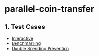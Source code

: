 # parallel-coin-transfer

## 1. Test Cases

- [Interactive](/doc/parallelized-coin-transfer-interactive.md)
- [Benchmarking](/doc/parallelized-coin-transfer-benchmark.md)
- [Double Spending Prevention](/doc/double-spend-prevention-example.md)
